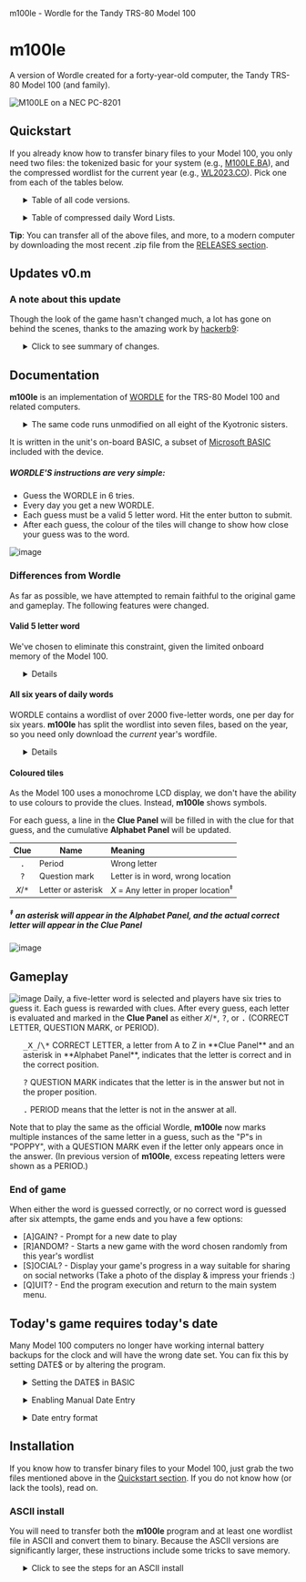 m100le - Wordle for the Tandy TRS-80 Model 100
# m100le
A version of Wordle created for a forty-year-old computer, the 
Tandy TRS-80 Model 100 (and family).

![M100LE on a NEC PC-8201](https://user-images.githubusercontent.com/14062627/157380662-b14b5225-cd50-479e-8fc5-f1fa1faf0162.png)


## Quickstart

If you already know how to transfer binary files to your Model 100,
you only need two files: the tokenized basic for your system (e.g.,
[M100LE.BA][4]), and the compressed wordlist for the current year
(e.g., [WL2023.CO][23]). Pick one from each of the tables below. 

<ul><details><summary>
Table of all code versions.
</summary>

| Filename                |  Size | Meaning                                                         |
|-------------------------|------:|-----------------------------------------------------------------|
| **ALL PLATFORMS**       |       |                                                                 |
| [M100LE+comments.DO][1] |  16KB | The actual source code, including all comments, in ASCII format |
| [M100LE.DO][2]          | 8.5KB | All comments removed, in ASCII format                           |
| **TANDY / TRS-80**      | <hr/> | <hr/>                                                           |
| [M100LE+comments.BA][3] |  14KB | Tokenized Tandy BASIC format, including all comments            |
| [M100LE.BA][4]          | 6.6KB | All comments removed, in tokenized Tandy BASIC format           |
| **NEC**                 | <hr/> | <hr/>                                                           |
| M100LE+comments.BA.NEC  |       | Tokenized NEC N82 BASIC format, including all comments          |
| M100LE.BA.NEC           |       | All comments removed, in tokenized NEC N82 BASIC format         |

(Note that the .BA files above are _tokenized BASIC_ and cannot be
transferred via BASIC's `LOAD` or TELCOM. See the .DO versions if you
need ASCII.)
</details></ul>

<ul><details><summary>
Table of compressed daily Word Lists.
</summary>

| Filename          | Size | Notes                                                         |
|-------------------|-----:|---------------------------------------------------------------|
| **ALL PLATFORMS** |      |                                                               |
| [WL2021.CO][21]   |   1K | Words before June 19th, 2021 are bonus words, added by M100LE |
| [WL2022.CO][22]   |   1K |                                                               |
| [WL2023.CO][23]   |   1K |                                                               |
| [WL2024.CO][24]   |   1K |                                                               |
| [WL2025.CO][25]   |   1K |                                                               |
| [WL2026.CO][26]   |   1K |                                                               |
| [WL2027.CO][27]   |   1K | Wordle's official list ends on October 14th, 2027             |

(Note that the .CO files above are _compressed binary_ and cannot be
transferred via BASIC's `LOAD` or the builtin TELCOM prgoram. See the
.DO versions if you need ASCII.)
</details></ul>

**Tip**: You can transfer all of the above files, and more, to a modern
computer by downloading the most recent .zip file from the 
[RELEASES section](https://github.com/bgri/m100LE/releases).


## Updates v0.m
### A note about this update
Though the look of the game hasn't changed much, a lot has gone on
behind the scenes, thanks to the amazing work by
[hackerb9](https://github.com/hackerb9):

<ul><details><summary>
Click to see summary of changes.
</summary>

- Hardware agnostic - runs on any of the Kyotronic sisters
  (TRS-80 Model 100, Tandy 200, Tandy 102, Kyocera Kyotronic-85,
  Olivetti M-10, NEC PC-8201, NEC PC-8201A, and NEC PC-8300).
- Speed increase - due to the following...
  - Random, instead of sequential, access to RAM file
  - Compressed binary word list files - smaller size and discourages peeking :)
  - Smarter string handling (avoid concatenations, `CLEAR` plenty of space)
- Commented and uncommented code files
- VT52 character positioning vs Tandy/NEC-specific routines
- Harmonized auto and manual date entry — play tomorrow's game today!
- Synchronized with the 'official' NYT Wordle list
- Data cleanup, code cleanup, and other optimizations

Whew, lots there -- and more detail on a few things below!

--bgrier Oct. 8, 2022

	*	*	*	*	*

### Code versions
Multiple versions of the code are now available, but you only need one
for your machine. For TRS-80 and Tandy computers, you will use
[M100LE.BA][4]. For others, or if you want the original source code,
see the [Formats](#Formats) section for more details.

### Word list files
Word list files are now compressed binary files with the extension
`.CO`, although the old `.DO` format still works. As before, you only
need to download the wordlist for the year you wish to play.

Also available are the uncompressed wordlists (.DO), which are mainly
of use if you wish to edit the words or if you are transfering the
files using the builtin TELCOM program which can only send ASCII
files. M100LE is smart enough to use the .DO files if .CO cannot be
found.
____
</details></ul>



## Documentation
**m100le** is an implementation of
[WORDLE](https://en.wikipedia.org/wiki/Wordle) for the TRS-80
Model 100 and related computers. 
<ul><details><summary>
The same code runs unmodified on all eight of the Kyotronic sisters.
</summary>

<img src="README.md.d/pc8201-small.png" align="right" width="33%">

* Kyocera Kyotronic-85<sup>&dagger;</sup>,
* TRS-80 Model 100, Tandy 102, and Tandy 200,
* NEC PC-8201, NEC PC-8201a, NEC PC-8300,
* Olivetti M10<sup>&dagger;</sup>.

(<sup>&dagger;</sup> marks models not yet tested on actual hardware.)
</details></ul>

It is written in the unit's on-board BASIC, a subset of 
[Microsoft BASIC](https://en.wikipedia.org/wiki/Microsoft_BASIC)
included with the device.

##### WORDLE'S instructions are very simple:

* Guess the WORDLE in 6 tries.
* Every day you get a new WORDLE.
* Each guess must be a valid 5 letter word. Hit the enter button to submit.
* After each guess, the colour of the tiles will change to show how close your guess was to the word.

![image](https://user-images.githubusercontent.com/14062627/159618578-ef980bb7-de0f-47d1-a496-b3f191d9700f.png)

### Differences from Wordle

As far as possible, we have attempted to remain faithful to the
original game and gameplay. The following features were changed.

#### Valid 5 letter word
We've chosen to eliminate this constraint, given the limited onboard
memory of the Model 100.

<ul><details>

WORDLE initially checks the date and loads today's word from the
wordlist. When a guess is submitted, WORDLE checks the guess to verify
that it's a word in a [large dictionary](adjunct/allowedwords.txt)
(14,855 five-letter words). If the guess doesn't appear in the
dictionary, the guess is invalid and will not be accepted. The game
does not progress until a valid guess is made.

**m100le** initially checks the system `DATE$` and loads today's word
from WL20*xx*.CO. When a guess is submitted, **m100le** compares it to
today's word, and provides the resultant clue. **m100le** does _not_
test to verify the word appears in the wordlist. A guess of
<span><kbd>M</kbd><kbd>O</kbd><kbd>I</kbd><kbd>S</kbd><kbd>T</kbd></span>
is valid, as is a guess of
<span><kbd>D</kbd><kbd>D</kbd><kbd>D</kbd><kbd>D</kbd><kbd>D</kbd></span>.
</details></ul>


#### All six years of daily words
WORDLE contains a wordlist of over 2000 five-letter words, one per day
for six years. **m100le** has split the wordlist into seven files,
based on the year, so you need only download the _current_ year's
wordfile.

<ul><details>

Uncompressed, the data is over 17 KBytes; over half of the memory on a
TRS-80 Model 100. Separately, each year's data is only about 2.5 KB,
uncompressed, or 1 KB, compressed.

For example, in the year 2023, **m100le** sees the two digit year of
"23" in **DATE$** and loads the wordfile `WL2023.CO`. If you've
enabled the Manual Date Entry function (see below), then the program
will attempt to load whatever wordlist file that corresponds to the
year entered. 
</details></ul>

#### Coloured tiles
As the Model 100 uses a monochrome LCD display, we don't have the
ability to use colours to provide the clues. Instead, **m100le** shows
symbols.

For each guess, a line in the **Clue Panel** will be filled in with
the clue for that guess, and the cumulative **Alphabet Panel** will be
updated.

| Clue                        | Name               | Meaning                                                 |
|:---------------------------:|--------------------|:--------------------------------------------------------|
| <kbd>.</kbd>                | Period             | Wrong letter                                            |
| <kbd>?</kbd>                | Question mark      | Letter is in word, wrong location                       |
| <kbd>_X_</kbd>/<kbd>*</kbd> | Letter or asterisk | _X_ = Any letter in proper location<sup>&ddagger;</sup> |

##### <sup>&ddagger;</sup> an asterisk will appear in the **Alphabet Panel**, and the actual correct letter will appear in the **Clue Panel**

![image](https://user-images.githubusercontent.com/14062627/159623555-542d1454-eb42-4dc9-be3b-e3264fb2ec91.png)


## Gameplay
![image](https://user-images.githubusercontent.com/14062627/159623862-c2d431f8-f88a-48b0-ac1d-45fa83ce3df9.png)
Daily, a five-letter word is selected and players have six tries to
guess it. Each guess is rewarded with clues. After every guess, each
letter is evaluated and marked in the **Clue Panel** as either
<kbd>_X_</kbd>/<kbd>\*</kbd>, <kbd>?</kbd>, or <kbd>.</kbd> (CORRECT
LETTER, QUESTION MARK, or PERIOD). 

<ul>
<kbd>_X_</kbd>/<kbd>\*</kbd> CORRECT LETTER, a letter from A to Z in
**Clue Panel** and an asterisk in **Alphabet Panel**, indicates that the
letter is correct and in the correct position.

<kbd>?</kbd> QUESTION MARK indicates that the letter is in the answer
but not in the proper position.

<kbd>.</kbd> PERIOD means that the letter is not in the answer at all. 
</ul>

Note that to play the same as the official Wordle, **m100le** now
marks multiple instances of the same letter in a guess, such as the
"P"s in "POPPY", with a QUESTION MARK even if the letter only appears
once in the answer. (In previous version of **m100le**, excess
repeating letters were shown as a PERIOD.)

### End of game
When either the word is guessed correctly, or no correct word is
guessed after six attempts, the game ends and you have a few options:

- [A]GAIN? - Prompt for a new date to play
- [R]ANDOM? - Starts a new game with the word chosen randomly from
  this year's wordlist
- [S]OCIAL? - Display your game's progress in a way suitable for
  sharing on social networks (Take a photo of the display & impress
  your friends :)
- [Q]UIT? - End the program execution and return to the main system menu.


## Today's game requires today's date

Many Model 100 computers no longer have working internal battery
backups for the clock and will have the wrong date set. You can fix
this by setting DATE$ or by altering the program.

<ul><details><summary>Setting the DATE$ in BASIC</summary>

To set the date once, go to BASIC and type the following:

``` BASIC
DATE$="12/31/23"     :REM MM/DD/YY format, usually
DATE$="23/12/31"     :REM YY/MM/DD for NEC portables
```

Note that this is only a temporary fix if your internal battery is
shot. Tip: It's a good idea to replace it before it starts leaking and
damages your unit. 
</details></ul>

<ul><details><summary>Enabling Manual Date Entry</summary>

If your `DATE$` is never set correctly or you'd like to replay a
specific game, you can change **m100le** to always prompt for Manual
Date Entry at startup by changing line 16 to set `MD` to 1:

```BASIC
16 MD=1
```

This will prevent the game loading today's game from DATE$ on startup
and lets you play a game from any date, presuming you have the word
file for that year loaded into your unit's memory.
</details></ul>

<ul><details><summary>Date entry format</summary>

If you have enabled Manual Date Entry or if you restart the game with
the <kbd>A</kbd> (AGAIN) key, you will be prompted for the date you
wish to play.

## TODO XXX date entry screenshot here XXX

The system will prompt you for the date in **`MM/DD/YY`** format. (NEC
portables use `YY/MM/DD`). Two digits _must_ be used for month, day,
and year, so add a leading `0`, as needed.

If you hit <kbd>Enter</kbd> without typing anything, it will use the
default date which is either the previously played date (when the
AGAIN option is used) or the system DATE$ (when first run).

Alternately, you may enter the ordinal 'Day-of-Year' ex. `200` for the
200th day of the loaded year. Optionally, you may specify a year
_before_ the ordinal day. For example, `21/170` would give you the
170th day of the year 2021, which happens to be the first Wordle game
in the official Wordle wordlist. The ordinal day is shown on the right
side of the screen while playing. Subtract one to play the previous
day's word.

### Y2K Compliance

**m100le** works fine whether or not your m100 has a [Y2K patched
ROM](http://bitchin100.com/wiki/index.php?title=REXsharp). The century
is just cosmetic as the m100 only keeps track of the last two digits
and the game presumes you are in the 21<sup>st</sup> century. For
example, if you set `DATE$="06/20/26"`, you'll get the same game no
matter whether the main MENU shows 1926 or 2026.

</details></ul>


## Installation

If you know how to transfer binary files to your Model 100, just grab
the two files mentioned above in the [Quickstart section](#Quickstart). 
If you do not know how (or lack the tools), read on.


### ASCII install 

You will need to transfer both the **m100le** program and at least one
wordlist file in ASCII and convert them to binary. Because the ASCII
versions are significantly larger, these instructions include some
tricks to save memory.


<ul><details><summary>Click to see the steps for an ASCII install</summary>

#### Step 1: Connect Model 100 to a modern computer

You will need a NULL modem cable. Since current computers do not come
with serial ports, you will likely also need a USB to Serial adapter.

> Warning: if you get certain serial adapters, your transfers will be
> garbled. Technically, you'll need a device that has hardware-level
> XON/XOFF flow-control, but that's rarely listed on the box. Some
> keywords to look for that you _might_ see in advertising: "on-chip
> flow control", "16950 UART", "MU860", or "FTDI". Additionally,
> _most_ adapters labelled "PL2303" will work, but not all of them.

#### Step 2: Load CMPRSS on your Model 100

On your Model T, type this to load the program from the serial port:

```BASIC
LOAD "COM:98N1ENN"	 :REM FOR NEC, USE COM:9N81XN
```

Then, use your connected personal computer's "send file" ability to
send the [CMPRSS.DO](CMPRSS.DO) ASCII file over the serial port at
19.2 Kbps. If you do not know how to send a file, please see
[sendfile.md](sendfile.md).


<ul><details><summary>Click to learn more about CMPRSS.</summary>

CMPRSS is a basic program that runs on your Model T to create the
binary file, `WL20*xx*.CO` from the ASCII file `WL20*xx*.DO`, both of
which contain the daily words **m100le** uses for a particular year,
20*xx*. There are three ways of using CMPRSS:

1. Serial port. CMPRSS can read the ASCII list of words over the
   RS232C serial port from a modern computer. This is the recommended
   method and what will be detailed below. It uses the least RAM. Its
   primary downside is that it requires learning how to send ASCII
   files from a personal computer.

1. RAM storage. CMPRSS can also read from the Model 100's file system.
   If you know how to transfer ASCII files using TELCOM, this may be a
   useful alternative. (Note, if you know how to transfer files in a
   different way, then you are in the wrong instructions. You can just
   use the [precompressed wordlists](#Quickstart)). 

1. Not at all. CMPRSS is optional. The **m100le** program actually works
   fine with uncompressed ASCII word lists. It just takes up
   unnecessary space on the Model 100's limited RAM filesystem. (2.5
   KB per year instead of 1 KB).

Because it takes extra RAM that might not be available once the **m100le**
program is loaded, it is best to load and run [CMPRSS](CMPRSS.DO)
firstd. CMPRSS is a BASIC program that runs on the Model 100. It reads
words from the serial port from a personal computer that is sending the
wordlist in ASCII. CMPRSS writes them out to a binary file in the RAM
storage, usually named WL20*xx*.CO. (Where 20xx is a year.)
____
</details></ul>

#### Step 3: Pick an uncompressed, ASCII wordlist
Download one of the following files to your personal computer:

<ul><details><summary>
Table of uncompressed Word Lists.
</summary>

| Filename          | Size | Notes                                                             |
|-------------------|-----:|-------------------------------------------------------------------|
| **ALL PLATFORMS** |      |                                                                   |
| [WL2021.DO][31]   | 2.5K | Words before June 19th, 2021 are bonus words, added by **m100le** |
| [WL2022.DO][32]   | 2.5K |                                                                   |
| [WL2023.DO][33]   | 2.5K |                                                                   |
| [WL2024.DO][34]   | 2.6K |                                                                   |
| [WL2025.DO][35]   | 2.5K |                                                                   |
| [WL2026.DO][36]   | 2.5K |                                                                   |
| [WL2027.DO][37]   | 2.0K | Wordle's official list ends on October 14th, 2027                 |

____
</details></ul>

#### Step 4: Run CMPRSS

Run CMPRSS to load words from the serial port and use the connected
computer to send the WL20*xx*.DO file. 

<ul><details><summary>Explanation of running CMPRSS</summary>

When run, CMPRSS will ask you for where to load the words from and
where to save them. CMPRSS can load data over the serial port or a .DO
file. 

If you are using the serial port, the default (`COM:...`)should be
correct and you can just hit <kbd>ENTER</kbd>.

Once CMPRSS says, "Waiting for COM:", use the 
"[send file](sendfile.md)" mechanism on your personal computer to send
the WL20*xx*.DO ASCII word list over the serial port.

After you are finished compressing all the wordlists you intend to use,
you may delete CMPRSS.BA, or, if you have enough RAM, you may save it.

```BASIC
NEW
KILL "CMPRSS.BA"
```
or
```BASIC
SAVE "CMPRSS.BA"
```
____
</details></ul>


#### Step 5

Now that the wordlist is transferred, all that is needed is the actual
**m100le** program. This is sent exactly the same as CMPRSS was in step 1. 

```BASIC
LOAD "COM:98N1ENN"				:REM FOR NEC, USE COM:9N81XN
```

Then, use your connected personal computer's "[send file](sendfile.md)" 
ability to send the [M100LE.DO](M100LE.DO) ASCII file over the serial
port at 19.2 Kbps. 

**Important**: don't forget to `SAVE "M100LE"` after transferring the
program over the serial port.

You now have M100LE.BA on your machine and can play today's Wordle!
Try `RUN`.

### Formats

As mentioned above, there are multiple versions of the program
available. Only one file, ([M100LE+comments.DO](M100LE+comments.DO)),
is the true source code. All others are derived automatically, mostly
for smaller file size and to ease installation.

There are two variables that cause the proliferation of files:

1. **Comments** By default files have comments stripped to keep the size down.
   Versions which contain "+comments" in the filename include notes
   for developers who wish to edit or improving **m100le**.

2. **Tokenization** Files can be in ASCII or one of four binary formats.
   * ASCII BASIC source code has two main benefits: it will run on any
     of the platforms and it can be downloaded by the builtin TELCOM
     program. ASCII format can be read on any machine and will run on
     any of the platforms. However, downloading requires an extra
     tokenization step which may require more memory than your
     computer has. (But, see [installation](#Installation) for a
     workaround.)
     * **.DO** Runs on any of the Kyotronic Sisters
   * Tokenized BASIC format which saves memory during transfer, but
     requires using a program such as TEENY which can download binary
     files. Tokenization is specific to each family of machines.
	 * **.BA** Runs only on Model 100, Tandy 102 (US and UK), and Tandy 200.
	 * **.BA.NEC** Runs only on NEC PC-8201, PC-8201A, and PC-8300.
	 * **.BA.K85** Runs only on Kyocera Kyotronic-85
	 * **.BA.M10** Runs only on Olivetti M10



## Roadmap

- Add the ability to save and display statistics
- Improve clues, guess feedback and messages
- Do the impossible: Cram Wordle's 72 KB spelling dictionary into 10 KB (or less).

## FAQ
### About the word files and today's word
The current version of **m100le** (greater than v0.l) uses the New
York Times Wordle word lists. Prevously, the wordfiles used were based
on the the **original** javascript WORDLE, which contained the entire
set of daily words (the wordfile) within the program code. Over six
years worth of words.

While the order changed, there are
[very few differences](https://github.com/jackgreenburg/wordle-wordlists)
between the original and the current word lists.

### How wordfiles work
Big wordfiles wouldn't work for our little units, so we broke each
wordfile into manageable chunks of one year each. The .CO files are
also compressed so each five-letter word takes only three bytes. If
you have enough memory and you'd like to see and change the words, you
may want to download the plain text WL20xx.DO files instead. **m100le**
will automatically use a .DO file if the .CO file is not found.

The wordfiles are all named for the year they correspond to. On
program load, **m100le** checks the system `DATE$` for the current
date OR the manually entered date (if enabled) and scans the
appropriate wordfiles for the matching daily word.

### Will my m100le word be the same as today's NYT Wordle word?
Maybe. Mostly. It ought to, anyhbow. The NYT may change their word
list at any time. If that happens, and we don't catch it, let us know
and we'll update ours.

## Feedback

If you have any feedback, please reach out to us:
- in the [discussions area](https://github.com/bgri/m100LE/discussions) for general conversation about m100LE
- in the [issues area](https://github.com/bgri/m100LE/issues) for bugs and feature requests



## Acknowledgements

 - [Josh Wardle - Wordle's creator](https://en.wikipedia.org/wiki/Josh_Wardle)
 - [hackerb9](https://github.com/hackerb9) - significant optimization and improvements. This thing rocks!!
 - [TRS-80 Model 100 BASIC - based on Microsoft BASIC, with special support for the RAM file store, LCD display, and other built-in hardware of the TRS-80 Model 100 and Tandy 102 portable computers](https://archive.org/details/MasteringBasicOnTheTrs80Model100/page/n5/mode/2up)


## Authors

- [@bgrier](http://blog.bradgrier.com)
- [hackerb9](https://github.com/hackerb9)

	[1]: https://raw.githubusercontent.com/bgri/m100LE/main/M100LE%2Bcomments.DO
	[2]: https://raw.githubusercontent.com/bgri/m100LE/main/M100LE.DO
	[3]: https://raw.githubusercontent.com/bgri/m100LE/main/M100LE%2Bcomments.BA
	[4]: https://raw.githubusercontent.com/bgri/m100LE/main/M100LE.BA
	[21]: https://raw.githubusercontent.com/bgri/m100LE/main/WL2021.CO
	[22]: https://raw.githubusercontent.com/bgri/m100LE/main/WL2022.CO
	[23]: https://raw.githubusercontent.com/bgri/m100LE/main/WL2023.CO
	[24]: https://raw.githubusercontent.com/bgri/m100LE/main/WL2024.CO
	[25]: https://raw.githubusercontent.com/bgri/m100LE/main/WL2025.CO
	[26]: https://raw.githubusercontent.com/bgri/m100LE/main/WL2026.CO
 	[27]: https://raw.githubusercontent.com/bgri/m100LE/main/WL2027.CO
  	[31]: https://raw.githubusercontent.com/bgri/m100LE/main/WL2021.DO
	[32]: https://raw.githubusercontent.com/bgri/m100LE/main/WL2022.DO
	[33]: https://raw.githubusercontent.com/bgri/m100LE/main/WL2023.DO
	[34]: https://raw.githubusercontent.com/bgri/m100LE/main/WL2024.DO
	[35]: https://raw.githubusercontent.com/bgri/m100LE/main/WL2025.DO
	[36]: https://raw.githubusercontent.com/bgri/m100LE/main/WL2026.DO
	[37]: https://raw.githubusercontent.com/bgri/m100LE/main/WL2027.DO
